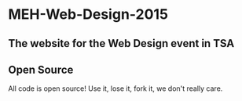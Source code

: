 # MEH-Web-Design-2015
The website for the Web Design event in TSA
----
## Open Source
All code is open source! Use it, lose it, fork it, we don't really care.
